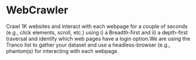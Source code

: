 # WebCrawler
Crawl 1K websites and interact with each webpage for a couple of seconds (e.g., click elements, scroll, etc.) using i) a Breadth-first and ii) a depth-first traversal and identify which web pages have a login option.We are using the Tranco list to gather your dataset and use a headless-browser (e.g., phantomjs) for interacting with each webpage.
